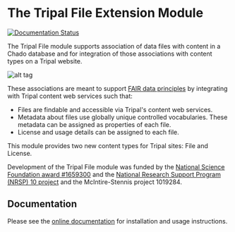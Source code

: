 # The Tripal File Extension Module
[![Documentation Status](https://readthedocs.org/projects/tripal_file/badge/?version=latest)](https://tripal-file.readthedocs.io/en/latest/?badge=latest)

The Tripal File module supports association of data files with content in a Chado database and for integration of those associations with content types on a Tripal website.

![alt tag](https://upload.wikimedia.org/wikipedia/commons/thumb/a/aa/FAIR_data_principles.jpg/320px-FAIR_data_principles.jpg)

These associations are meant to support [FAIR data principles](<https://www.go-fair.org/fair-principles/>) by integrating with Tripal content web services such that:

- Files are findable and accessible via Tripal's content web services.
- Metadata about files use globally unique controlled vocabularies. These metadata can be assigned as properties of each file.   
- License and usage details can be assigned to each file.

This module provides two new content types for Tripal sites: File and License.  

Development of the Tripal File module was funded by the [National Science Foundation award #1659300](https://nsf.gov/awardsearch/showAward?AWD_ID=1659300>`) and the [National Research Support Program (NRSP) 10 project](https://www.nrsp10.org/) and the McIntire-Stennis project 1019284.

## Documentation

Please see the [online documentation](https://tripal-file.readthedocs.io/en/latest/) for installation and usage instructions.
